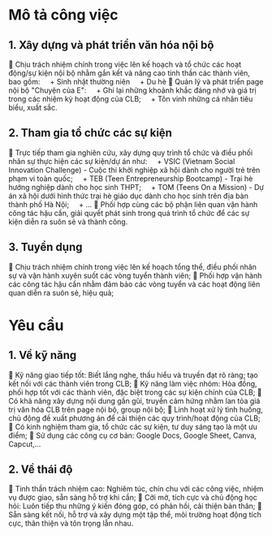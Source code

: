 # Mô tả công việc
## 1. Xây dựng và phát triển văn hóa nội bộ
🔹 Chịu trách nhiệm chính trong việc lên kế hoạch và tổ chức các hoạt động/sự kiện nội bộ nhằm gắn kết và nâng cao tinh thần các thành viên, bao gồm:
&nbsp;&nbsp;&nbsp;&nbsp;+ Sinh nhật thường niên
&nbsp;&nbsp;&nbsp;&nbsp;+ Du hè
🔹 Quản lý và phát triển page nội bộ "Chuyện của E":
&nbsp;&nbsp;&nbsp;&nbsp;+ Ghi lại những khoảnh khắc đáng nhớ và giá trị trong các nhiệm kỳ hoạt động của CLB;
&nbsp;&nbsp;&nbsp;&nbsp;+ Tôn vinh những cá nhân tiêu biểu, xuất sắc.
## 2. Tham gia tổ chức các sự kiện
🔹 Trực tiếp tham gia nghiên cứu, xây dựng quy trình tổ chức và điều phối nhân sự thực hiện các sự kiện/dự án như:
&nbsp;&nbsp;&nbsp;&nbsp;+ VSIC (Vietnam Social Innovation Challenge) - Cuộc thi khởi nghiệp xã hội dành cho người trẻ trên phạm vi toàn quốc;
&nbsp;&nbsp;&nbsp;&nbsp;+ TEB (Teen Entrepreneurship Bootcamp) - Trại hè hướng nghiệp dành cho học sinh THPT;
&nbsp;&nbsp;&nbsp;&nbsp;+ TOM (Teens On a Mission) - Dự án xã hội dưới hình thức trại hè giáo dục dành cho học sinh trên địa bàn thành phố Hà Nội;
&nbsp;&nbsp;&nbsp;&nbsp;+ ...
🔹 Phối hợp cùng các bộ phận liên quan vận hành công tác hậu cần, giải quyết phát sinh trong quá trình tổ chức để các sự kiện diễn ra suôn sẻ và thành công.
## 3. Tuyển dụng
🔹 Chịu trách nhiệm chính trong việc lên kế hoạch tổng thể, điều phối nhân sự và vận hành xuyên suốt các vòng tuyển thành viên;
🔹 Phối hợp vận hành các công tác hậu cần nhằm đảm bảo các vòng tuyển và các hoạt động liên quan diễn ra suôn sẻ, hiệu quả;

# Yêu cầu
## 1. Về kỹ năng
🔹 Kỹ năng giao tiếp tốt: Biết lắng nghe, thấu hiểu và truyền đạt rõ ràng; tạo kết nối với các thành viên trong CLB;
🔹 Kỹ năng làm việc nhóm: Hòa đồng, phối hợp tốt với các thành viên, đặc biệt trong các sự kiện chính của CLB;
🔹 Có khả năng xây dựng nội dung gần gũi, truyền cảm hứng nhằm lan tỏa giá trị văn hóa CLB trên page nội bộ, group nội bộ;
🔹 Linh hoạt xử lý tình huống, chủ động đề xuất phương án để cải thiện các quy trình/hoạt động của CLB;
🔹 Có kinh nghiệm tham gia, tổ chức các sự kiện, tư duy sáng tạo là một ưu điểm;
🔹 Sử dụng các công cụ cơ bản: Google Docs, Google Sheet, Canva, Capcut,...
## 2. Về thái độ
🔹 Tinh thần trách nhiệm cao: Nghiêm túc, chín chu với các công việc, nhiệm vụ được giao, sẵn sàng hỗ trợ khi cần;
🔹 Cởi mở, tích cực và chủ động học hỏi: Luôn tiếp thu những ý kiến đóng góp, có phản hồi, cải thiện bản thân;
🔹 Sẵn sàng kết nối, hỗ trợ và xây dựng một tập thể, môi trường hoạt động tích cực, thân thiện và tôn trọng lẫn nhau.